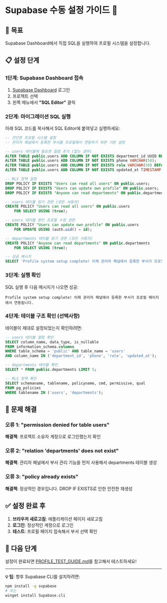 # Supabase 수동 설정 가이드 🔧

## 🎯 목표
Supabase Dashboard에서 직접 SQL을 실행하여 프로필 시스템을 설정합니다.

## 📋 설정 단계

### 1단계: Supabase Dashboard 접속
1. [Supabase Dashboard](https://supabase.com/dashboard) 로그인
2. 프로젝트 선택
3. 왼쪽 메뉴에서 **"SQL Editor"** 클릭

### 2단계: 마이그레이션 SQL 실행
아래 SQL 코드를 복사해서 SQL Editor에 붙여넣고 실행하세요:

```sql
-- 간단한 프로필 시스템 설정
-- 관리자 패널에서 등록한 부서를 프로필에서 연동하기 위한 기본 설정

-- users 테이블에 필요한 컬럼 추가 (없는 경우)
ALTER TABLE public.users ADD COLUMN IF NOT EXISTS department_id UUID REFERENCES public.departments(id);
ALTER TABLE public.users ADD COLUMN IF NOT EXISTS phone VARCHAR(50);
ALTER TABLE public.users ADD COLUMN IF NOT EXISTS role VARCHAR(50) DEFAULT 'user';
ALTER TABLE public.users ADD COLUMN IF NOT EXISTS updated_at TIMESTAMP WITH TIME ZONE DEFAULT NOW();

-- RLS 정책 설정
DROP POLICY IF EXISTS "Users can read all users" ON public.users;
DROP POLICY IF EXISTS "Users can update own profile" ON public.users;
DROP POLICY IF EXISTS "Anyone can read departments" ON public.departments;

-- users 테이블 읽기 권한 (모든 사용자)
CREATE POLICY "Users can read all users" ON public.users
    FOR SELECT USING (true);

-- users 테이블 본인 프로필 수정 권한
CREATE POLICY "Users can update own profile" ON public.users
    FOR UPDATE USING (auth.uid() = id);

-- departments 테이블 읽기 권한 (모든 사용자)
CREATE POLICY "Anyone can read departments" ON public.departments
    FOR SELECT USING (true);

-- 성공 메시지
SELECT 'Profile system setup complete! 이제 관리자 패널에서 등록한 부서가 프로필 페이지에서 연동됩니다.' as message;
```

### 3단계: 실행 확인
SQL 실행 후 다음 메시지가 나오면 성공:
```
Profile system setup complete! 이제 관리자 패널에서 등록한 부서가 프로필 페이지에서 연동됩니다.
```

### 4단계: 테이블 구조 확인 (선택사항)
테이블이 제대로 설정되었는지 확인하려면:

```sql
-- users 테이블 컬럼 확인
SELECT column_name, data_type, is_nullable 
FROM information_schema.columns 
WHERE table_schema = 'public' AND table_name = 'users'
AND column_name IN ('department_id', 'phone', 'role', 'updated_at');

-- departments 테이블 확인
SELECT * FROM public.departments LIMIT 5;

-- RLS 정책 확인
SELECT schemaname, tablename, policyname, cmd, permissive, qual 
FROM pg_policies 
WHERE tablename IN ('users', 'departments');
```

## 🚨 문제 해결

### 오류 1: "permission denied for table users"
**해결책**: 프로젝트 소유자 계정으로 로그인했는지 확인

### 오류 2: "relation 'departments' does not exist"
**해결책**: 관리자 패널에서 부서 관리 기능을 먼저 사용해서 departments 테이블 생성

### 오류 3: "policy already exists"
**해결책**: 정상적인 경우입니다. DROP IF EXISTS로 인한 안전한 재생성

## ✅ 설정 완료 후

1. **브라우저 새로고침**: 애플리케이션 페이지 새로고침
2. **로그인**: 정상적인 계정으로 로그인
3. **테스트**: 프로필 페이지 접속해서 부서 선택 확인

## 🎉 다음 단계

설정이 완료되면 [PROFILE_TEST_GUIDE.md](./PROFILE_TEST_GUIDE.md)를 참고해서 테스트하세요!

---

**💡 팁**: 향후 Supabase CLI를 설치하려면:
```bash
npm install -g supabase
# 또는
winget install Supabase.cli
``` 